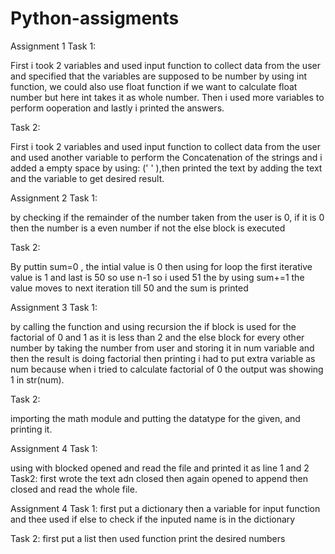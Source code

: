 # Python-assigments
 Assignment 1
Task 1:

First i took 2 variables and used input function to collect data from the user and specified that the variables are supposed to be number by using int function, we could also use float function if we want to calculate float number but here int takes it as whole number. Then i used more variables to perform ooperation and lastly i printed the answers.

Task 2: 

First i took 2 variables and used input function to collect data from the user and used another variable to perform the Concatenation of the strings and i added a empty space by using: (' ' ),then printed the text by adding the text and the variable to get desired result.
 
 Assignment 2
 Task 1:
 
by checking if the remainder of the number taken from the user is 0, if it is 0 then the number is a even number if not the else block is executed

Task 2: 

By puttin sum=0 , the intial value is 0 then using for loop the first iterative value is 1 and last is 50 so use n-1 so i used 51 the by using sum+=1 the value moves to next iteration till 50 and the sum is printed

 Assignment 3
 Task 1:

 by calling the function and using recursion the if block is used for the factorial of 0 and 1 as it is less than 2 and the else block for every other number by taking the number from user and storing it in num variable and then the result is doing factorial then printing i had to put extra variable as num because when i tried to calculate factorial of 0 the output was showing 1 in str(num).

 Task 2:
 
 importing the math module and putting the datatype for the given, and printing it.

  Assignment 4
 Task 1:

using with blocked opened and read the file and printed it as line 1 and 2
Task2:
first wrote the text adn closed then again opened to append then closed and read the whole file.


  Assignment 4
 Task 1:
first put  a dictionary then a variable for input function and thee used if else to check if the inputed name is in the dictionary 

Task 2: first put a list then used function print the desired numbers
 
